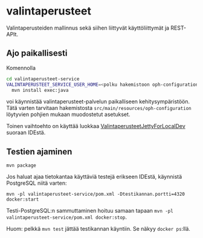 # valintaperusteet

Valintaperusteiden mallinnus sekä siihen liittyvät käyttöliittymät
ja REST-APIt.

## Ajo paikallisesti

Komennolla

``` bash
cd valintaperusteet-service
VALINTAPERUSTEET_SERVICE_USER_HOME=<polku hakemistoon oph-configuration> \
  mvn install exec:java
```

voi käynnistää valintaperusteet-palvelun paikalliseen kehitysympäristöön. Tätä varten tarvitaan
hakemistosta `src/main/resources/oph-configuration` löytyvien pohjien mukaan muodostetut
asetukset.

Toinen vaihtoehto on käyttää luokkaa [ValintaperusteetJettyForLocalDev](valintaperusteet-testing/src/main/java/fi/vm/sade/service/valintaperusteet/ValintaperusteetJettyForLocalDev.java)
suoraan IDEstä.

## Testien ajaminen

``mvn package``

Jos haluat ajaa tietokantaa käyttäviä testejä erikseen IDEstä, käynnistä PostgreSQL niitä varten:

``mvn -pl valintaperusteet-service/pom.xml -Dtestikannan.portti=4320 docker:start``

Testi-PostgreSQL:n sammuttaminen hoituu samaan tapaan `mvn -pl valintaperusteet-service/pom.xml docker:stop`.

Huom: pelkkä `mvn test` jättää testikannan käyntiin. Se näkyy `docker ps`:llä.
